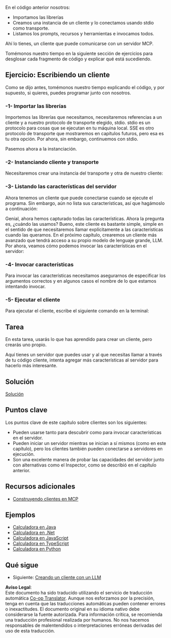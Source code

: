 <!--
CO_OP_TRANSLATOR_METADATA:
{
  "original_hash": "a0acf3093691b1cfcc008a8c6648ea26",
  "translation_date": "2025-06-13T06:36:16+00:00",
  "source_file": "03-GettingStarted/02-client/README.md",
  "language_code": "es"
}
-->
En el código anterior nosotros:

- Importamos las librerías
- Creamos una instancia de un cliente y lo conectamos usando stdio como transporte.
- Listamos los prompts, recursos y herramientas e invocamos todos.

Ahí lo tienes, un cliente que puede comunicarse con un servidor MCP.

Tomémonos nuestro tiempo en la siguiente sección de ejercicios para desglosar cada fragmento de código y explicar qué está sucediendo.

## Ejercicio: Escribiendo un cliente

Como se dijo antes, tomémonos nuestro tiempo explicando el código, y por supuesto, si quieres, puedes programar junto con nosotros.

### -1- Importar las librerías

Importemos las librerías que necesitamos, necesitaremos referencias a un cliente y a nuestro protocolo de transporte elegido, stdio. stdio es un protocolo para cosas que se ejecutan en tu máquina local. SSE es otro protocolo de transporte que mostraremos en capítulos futuros, pero esa es tu otra opción. Por ahora, sin embargo, continuemos con stdio.

Pasemos ahora a la instanciación.

### -2- Instanciando cliente y transporte

Necesitaremos crear una instancia del transporte y otra de nuestro cliente:

### -3- Listando las características del servidor

Ahora tenemos un cliente que puede conectarse cuando se ejecute el programa. Sin embargo, aún no lista sus características, así que hagámoslo a continuación:

Genial, ahora hemos capturado todas las características. Ahora la pregunta es, ¿cuándo las usamos? Bueno, este cliente es bastante simple, simple en el sentido de que necesitaremos llamar explícitamente a las características cuando las queramos. En el próximo capítulo, crearemos un cliente más avanzado que tendrá acceso a su propio modelo de lenguaje grande, LLM. Por ahora, veamos cómo podemos invocar las características en el servidor:

### -4- Invocar características

Para invocar las características necesitamos asegurarnos de especificar los argumentos correctos y en algunos casos el nombre de lo que estamos intentando invocar.

### -5- Ejecutar el cliente

Para ejecutar el cliente, escribe el siguiente comando en la terminal:

## Tarea

En esta tarea, usarás lo que has aprendido para crear un cliente, pero crearás uno propio.

Aquí tienes un servidor que puedes usar y al que necesitas llamar a través de tu código cliente, intenta agregar más características al servidor para hacerlo más interesante.

## Solución

[Solución](./solution/README.md)

## Puntos clave

Los puntos clave de este capítulo sobre clientes son los siguientes:

- Pueden usarse tanto para descubrir como para invocar características en el servidor.
- Pueden iniciar un servidor mientras se inician a sí mismos (como en este capítulo), pero los clientes también pueden conectarse a servidores en ejecución.
- Son una excelente manera de probar las capacidades del servidor junto con alternativas como el Inspector, como se describió en el capítulo anterior.

## Recursos adicionales

- [Construyendo clientes en MCP](https://modelcontextprotocol.io/quickstart/client)

## Ejemplos

- [Calculadora en Java](../samples/java/calculator/README.md)
- [Calculadora en .Net](../../../../03-GettingStarted/samples/csharp)
- [Calculadora en JavaScript](../samples/javascript/README.md)
- [Calculadora en TypeScript](../samples/typescript/README.md)
- [Calculadora en Python](../../../../03-GettingStarted/samples/python)

## Qué sigue

- Siguiente: [Creando un cliente con un LLM](/03-GettingStarted/03-llm-client/README.md)

**Aviso Legal**:  
Este documento ha sido traducido utilizando el servicio de traducción automática [Co-op Translator](https://github.com/Azure/co-op-translator). Aunque nos esforzamos por la precisión, tenga en cuenta que las traducciones automáticas pueden contener errores o inexactitudes. El documento original en su idioma nativo debe considerarse la fuente autorizada. Para información crítica, se recomienda una traducción profesional realizada por humanos. No nos hacemos responsables de malentendidos o interpretaciones erróneas derivadas del uso de esta traducción.